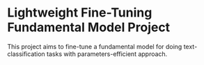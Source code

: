 # Lightweight Fine-Tuning Fundamental Model Project

This project aims to fine-tune a fundamental model for doing text-classification
tasks with parameters-efficient approach.
